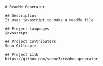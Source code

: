 
    # ReadMe Generator

    ## Description
    It uses javascript to make a readMe file

    ## Project Languages
    javascript

    ## Project Contributers
    Sean Gillespie

    ## Project Link
    https://github.com/seene3/readme-generator
    